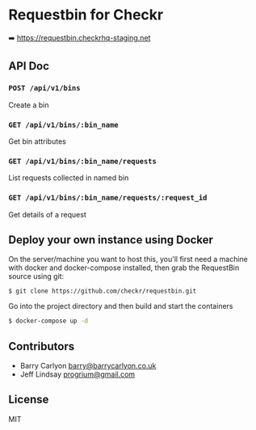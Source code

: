 # Requestbin for Checkr

➡️ https://requestbin.checkrhq-staging.net

## API Doc

### `POST /api/v1/bins`

Create a bin

### `GET /api/v1/bins/:bin_name`

Get bin attributes

### `GET /api/v1/bins/:bin_name/requests`

List requests collected in named bin

### `GET /api/v1/bins/:bin_name/requests/:request_id`

Get details of a  request

## Deploy your own instance using Docker

On the server/machine you want to host this, you'll first need a machine with
docker and docker-compose installed, then grab the RequestBin source using git:

`$ git clone https://github.com/checkr/requestbin.git`

Go into the project directory and then build and start the containers

```bash
$ docker-compose up -d
```

## Contributors
 * Barry Carlyon <barry@barrycarlyon.co.uk>
 * Jeff Lindsay <progrium@gmail.com>

## License

MIT
